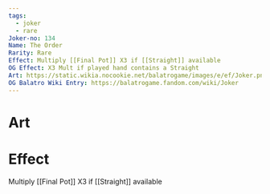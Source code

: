 ```yaml
---
tags:
  - joker
  - rare
Joker-no: 134
Name: The Order
Rarity: Rare
Effect: Multiply [[Final Pot]] X3 if [[Straight]] available
OG Effect: X3 Mult if played hand contains a Straight
Art: https://static.wikia.nocookie.net/balatrogame/images/e/ef/Joker.png/revision/latest?cb=20230925003651
OG Balatro Wiki Entry: https://balatrogame.fandom.com/wiki/Joker
---
```

# Art
# Effect
Multiply [[Final Pot]] X3 if [[Straight]] available